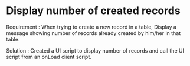 # Display number of created records

Requirement : When trying to create a new record in a table, Display a message showing number of records already created by him/her in that table.

Solution : Created a UI script to display number of records and call the UI script from an onLoad client script.
